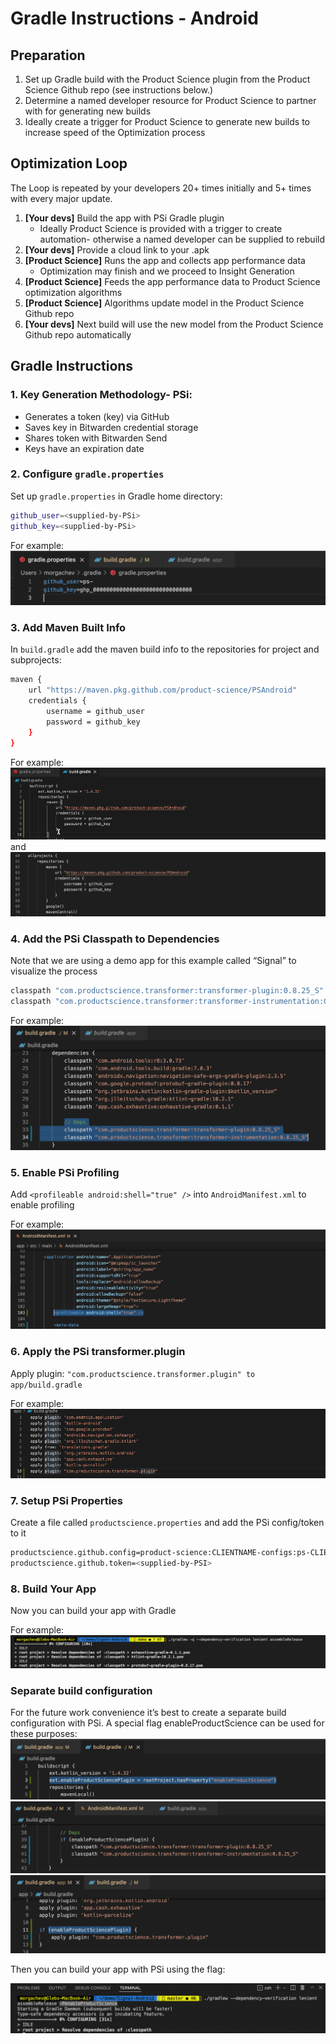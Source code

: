# Gradle Instructions - Android

## Preparation
1. Set up Gradle build with the Product Science plugin from the Product Science Github repo (see instructions below.)
2. Determine a named developer resource for Product Science to partner with for generating new builds
3. Ideally create a trigger for Product Science to generate new builds to increase speed of the Optimization process

## Optimization Loop
The Loop is repeated by your developers 20+ times initially and 5+ times with every major update.

1. **[Your devs]** Build the app with PSi Gradle plugin
    - Ideally Product Science is provided with a trigger to create automation- otherwise a named developer can be supplied to rebuild
2. **[Your devs]**  Provide a cloud link to your .apk
3. **[Product Science]** Runs the app and collects app performance data
    - Optimization may finish and we proceed to Insight Generation
4. **[Product Science]** Feeds the app performance data to Product Science optimization algorithms
5. **[Product Science]** Algorithms update model in the Product Science Github repo
6. **[Your devs]** Next build will use the new model from the Product Science Github repo automatically

## Gradle Instructions

### 1. Key Generation Methodology- PSi:  
* Generates a token (key) via GitHub
* Saves key in Bitwarden credential storage
* Shares token with Bitwarden Send 
* Keys have an expiration date

### 2. Configure `gradle.properties`  

 Set up `gradle.properties` in Gradle home directory:  
```bash
github_user=<supplied-by-PSi>
github_key=<supplied-by-PSi>
```

For example:  
![creds](images/creds.png)  

### 3. Add Maven Built Info

In `build.gradle` add the maven build info to the repositories for project and subprojects:  

```bash
maven {
    url "https://maven.pkg.github.com/product-science/PSAndroid"
    credentials {
        username = github_user
        password = github_key
    }
}
```  

For example:  
![maven](images/maven1.png)  
and   
![maven](images/maven2.png)  

### 4. Add the PSi Classpath to Dependencies

Note that we are using a demo app for this example called “Signal” to visualize the process

```bash
classpath "com.productscience.transformer:transformer-plugin:0.8.25_S"
classpath "com.productscience.transformer:transformer-instrumentation:0.8.25_S"
```

For example:  
![classpath](images/classpath.png)  

### 5. Enable PSi Profiling  

Add `<profileable android:shell="true" />` into `AndroidManifest.xml` to enable profiling

For example:  
![manifest](images/manifest.png)  

### 6. Apply the PSi transformer.plugin  

Apply plugin: `"com.productscience.transformer.plugin" to app/build.gradle`

For example:  
![transformer](images/transformer.png)  

### 7. Setup PSi Properties  

Create a file called `productscience.properties` and add the PSi config/token to it

```bash
productscience.github.config=product-science:CLIENTNAME-configs:ps-CLIENTNAME.yaml:master
productscience.github.token=<supplied-by-PSI>
```

### 8. Build Your App
Now you can build your app with Gradle

For example:  
![build](images/build.png)  

### Separate build configuration

For the future work convenience it’s best to create a separate build configuration with PSi.
A special flag enableProductScience can be used for these purposes:
![separate](images/separate1.png)   
![separate](images/separate2.png)  
![separate](images/separate3.png)  

Then you can build your app with PSi using the flag:  

![build](images/build2.png)